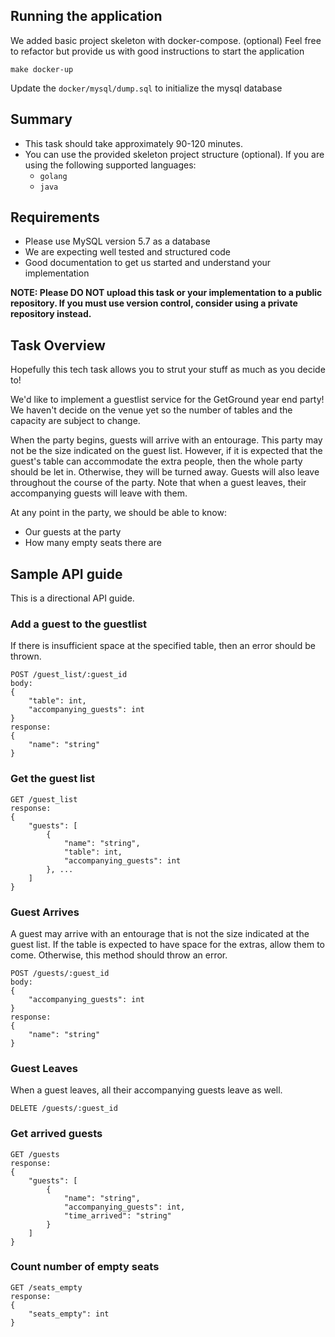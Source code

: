 ## Running the application
We added basic project skeleton with docker-compose. (optional)
Feel free to refactor but provide us with good instructions to start the application
```
make docker-up
```

Update the `docker/mysql/dump.sql` to initialize the mysql database


## Summary

- This task should take approximately 90-120 minutes.
- You can use the provided skeleton project structure (optional). If you are using the following supported languages:
  - `golang`
  - `java`

## Requirements

- Please use MySQL version 5.7 as a database
- We are expecting well tested and structured code
- Good documentation to get us started and understand your implementation

**NOTE: Please DO NOT upload this task or your implementation to a public repository. If you must use version control, consider using a private repository instead.**

## Task Overview

Hopefully this tech task allows you to strut your stuff as much as you decide to!

We'd like to implement a guestlist service for the GetGround year end party!
We haven't decide on the venue yet so the number of tables and the capacity are subject to change.

When the party begins, guests will arrive with an entourage. This party may not be the size indicated on the guest list. 
However, if it is expected that the guest's table can accommodate the extra people, then the whole party should be let in. Otherwise, they will be turned away.
Guests will also leave throughout the course of the party. Note that when a guest leaves, their accompanying guests will leave with them.

At any point in the party, we should be able to know:
- Our guests at the party
- How many empty seats there are

## Sample API guide

This is a directional API guide.

### Add a guest to the guestlist

If there is insufficient space at the specified table, then an error should be thrown.

```
POST /guest_list/:guest_id
body: 
{
    "table": int,
    "accompanying_guests": int
}
response: 
{
    "name": "string"
}
```

### Get the guest list

```
GET /guest_list
response: 
{
    "guests": [
        {
            "name": "string",
            "table": int,
            "accompanying_guests": int
        }, ...
    ]
}
```

### Guest Arrives

A guest may arrive with an entourage that is not the size indicated at the guest list.
If the table is expected to have space for the extras, allow them to come. Otherwise, this method should throw an error.

```
POST /guests/:guest_id
body:
{
    "accompanying_guests": int
}
response:
{
    "name": "string"
}
```

### Guest Leaves

When a guest leaves, all their accompanying guests leave as well.

```
DELETE /guests/:guest_id
```

### Get arrived guests

```
GET /guests
response: 
{
    "guests": [
        {
            "name": "string",
            "accompanying_guests": int,
            "time_arrived": "string"
        }
    ]
}
```

### Count number of empty seats

```
GET /seats_empty
response:
{
    "seats_empty": int
}
```
